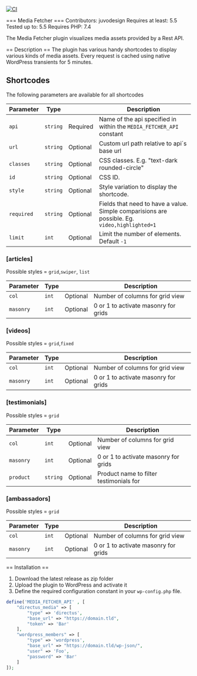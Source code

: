 [![CI](https://github.com/JUVOJustin/media-fetcher/actions/workflows/main.yml/badge.svg)](https://github.com/JUVOJustin/media-fetcher/actions/workflows/main.yml)

=== Media Fetcher === Contributors: juvodesign Requires at least: 5.5 Tested up to: 5.5 Requires PHP: 7.4

The Media Fetcher plugin visualizes media assets provided by a Rest API.

== Description == The plugin has various handy shortcodes to display various kinds of media assets. Every request is
cached using native WordPress transients for 5 minutes.

## Shortcodes

The following parameters are available for all shortcodes

| Parameter | Type | | Description
|---|---|---|---|
| `api`| `string` | Required | Name of the api specified in within the `MEDIA_FETCHER_API` constant |
| `url`| `string` | Optional | Custom url path relative to api´s base url |
| `classes` | `string` | Optional| CSS classes. E.g. "text-dark rounded-circle" |
| `id` | `string` | Optional| CSS ID. |
| `style` | `string` | Optional | Style variation to display the shortcode. |
| `required` | `string` | Optional | Fields that need to have a value. Simple comparisions are possible. Eg. `video,highlighted=1` |
| `limit` | `int` | Optional | Limit the number of elements. Default `-1` |

### [articles]

Possible styles = `grid`,`swiper`, `list`

| Parameter | Type | | Description
|---|---|---|---|
| `col`| `int` | Optional | Number of columns for grid view |
| `masonry`| `int` | Optional | 0 or 1 to activate masonry for grids |

### [videos]

Possible styles = `grid`,`fixed`

| Parameter | Type | | Description
|---|---|---|---|
| `col`| `int` | Optional | Number of columns for grid view |
| `masonry`| `int` | Optional | 0 or 1 to activate masonry for grids |

### [testimonials]

Possible styles = `grid`

| Parameter | Type | | Description
|---|---|---|---|
| `col`| `int` | Optional | Number of columns for grid view |
| `masonry`| `int` | Optional | 0 or 1 to activate masonry for grids |
| `product`| `string` | Optional | Product name to filter testimonials for |

### [ambassadors]

Possible styles = `grid`

| Parameter | Type | | Description
|---|---|---|---|
| `col`| `int` | Optional | Number of columns for grid view |
| `masonry`| `int` | Optional | 0 or 1 to activate masonry for grids |

== Installation ==

1. Download the latest release as zip folder
1. Upload the plugin to WordPress and activate it
1. Define the required configuration constant in your `wp-config.php` file.

```php
define('MEDIA_FETCHER_API' , [
	"directus_media" => [
		"type" => 'directus',
		"base_url" => "https://domain.tld",
		"token" => 'Bar'
	],
	"wordpress_members" => [
		"type" => 'wordpress',
		"base_url" => "https://domain.tld/wp-json/",
		"user" => 'Foo',
		"password" => 'Bar'
	]
]);
```
